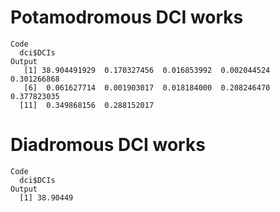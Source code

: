 # Potamodromous DCI works

    Code
      dci$DCIs
    Output
       [1] 38.904491929  0.170327456  0.016853992  0.002044524  0.301266868
       [6]  0.061627714  0.001903017  0.018184000  0.208246470  0.377823035
      [11]  0.349868156  0.288152017

# Diadromous DCI works

    Code
      dci$DCIs
    Output
      [1] 38.90449

